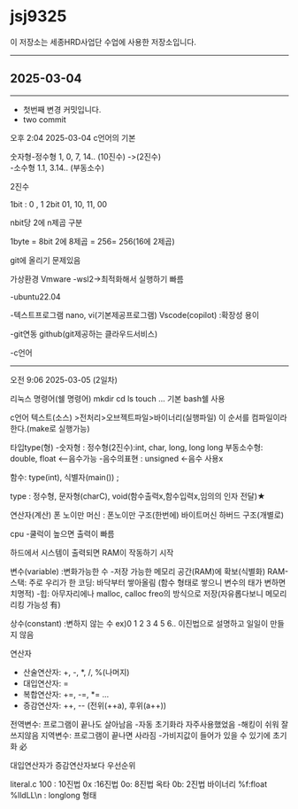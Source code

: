 # jsj9325
이 저장소는 세종HRD사업단 수업에 사용한 저장소입니다.

---
## 2025-03-04
---


- 첫번째 변경 커밋입니다.
- two commit

오후 2:04 2025-03-04
c언어의 기본

숫자형-정수형 1, 0, 7, 14..
            (10진수)  ->(2진수)   
         -소수형 1.1,  3.14..
            (부동소수)

2진수

1bit : 0 , 1
2bit 01, 10, 11, 00

nbit당 2에 n제곱 구분

1byte = 8bit 
2에 8제곱 = 256= 256(16에 2제곱)


git에 올리기 문제있음


가상환경 Vmware
	     -wsl2->최적화해서 실행하기 빠름

-ubuntu22.04

-텍스트프로그램
 nano, vi(기본제공프로그램)
Vscode(copilot) :확장성 용이


-git연동 
github(git제공하는 클라우드서비스)

-c언어

---

오전 9:06 2025-03-05 (2일차)

리눅스 명령어(쉘 명령어)
mkdir cd ls touch ...
기본 bash쉘 사용



c언어
텍스트(소스) >전처리>오브젝트파일>바이너리(실행파일)
이 순서를 컴파일이라 한다.(make로 실행가능)

타입type(형) -숫자형 : 정수형(2진수):int, char, long, long long   부동소수형: double, float  <--음수가능
-음수의표현 : unsigned <-음수 사용x 



함수: type(int), 식별자(main()) ; 

type : 정수형, 문자형(charC), void(함수출력x,함수입력x,임의의 인자 전달)★


연산자(계산)
폰 노이만 머신 : 
폰노이만 구조(한번에) 바이트머신
 하버드 구조(개별로)


cpu
-쿨럭이 높으면 출력이 빠름

하드에서 시스템이 출력되면 RAM이 작동하기 시작

변수(variable) :변화가능한 수
-저장 가능한 메모리 공간(RAM)에 확보(식별화)
 RAM-스택: 주로 우리가 한 코딩: 바닥부터 쌓아올림 (함수 형태로 쌓으니 변수의 태가 변하면 치명적)
	-힙: 아무자리에나 malloc, calloc freo의 방식으로 저장(자유롭다보니 메모리 리킹 가능성 有)
 
상수(constant) :변하지 않는 수 ex)0 1 2 3 4 5 6..
이진법으로 설명하고 일일이 만들지 않음




연산자
- 산술연산자: +, -, *, /, %(나머지)
- 대입연산자: =
- 복합연산자: +=, -=, *= ...
- 증감연산자: ++, --
 (전위(++a), 후위(a++))


전역변수: 프로그램이 끝나도 살아남음
-자동 초기화라 자주사용했었음
-해킹이 쉬워 잘 쓰지않음
지역변수: 프로그램이 끝나면 사라짐
-가비지값이 들어가 있을 수 있기에 초기화 必

대입연산자가 증감연산자보다 우선순위


literal.c
100 : 10진법
0x :16진법
0o: 8진법 옥타
0b: 2진법 바이너리
%f:float
%lldLL\n : longlong 형태
